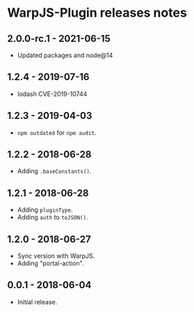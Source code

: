 # WarpJS-Plugin releases notes

## 2.0.0-rc.1 - 2021-06-15

- Updated packages and node@14

## 1.2.4 - 2019-07-16

- lodash CVE-2019-10744

## 1.2.3 - 2019-04-03

- `npm outdated` for `npm audit`.

## 1.2.2 - 2018-06-28

- Adding `.baseConstants()`.

## 1.2.1 - 2018-06-28

- Adding `pluginType`.
- Adding `auth` to `toJSON()`.

## 1.2.0 - 2018-06-27

- Sync version with WarpJS.
- Adding "portal-action".

## 0.0.1 - 2018-06-04

- Initial release.
